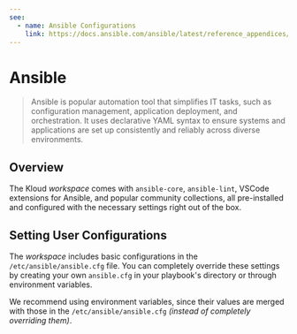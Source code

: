```yaml
---
see:
  - name: Ansible Configurations
    link: https://docs.ansible.com/ansible/latest/reference_appendices/config.html
---
```


# Ansible

> Ansible is popular automation tool that simplifies IT tasks, such as configuration
> management, application deployment, and orchestration.
> It uses declarative YAML syntax to ensure systems and applications are set up
> consistently and reliably across diverse environments.

## Overview

The Kloud *workspace* comes with `ansible-core`, `ansible-lint`, VSCode extensions for Ansible,
and popular community collections, all pre-installed and configured with the necessary settings
right out of the box.

## Setting User Configurations

The *workspace* includes basic configurations in the `/etc/ansible/ansible.cfg` file.
You can completely override these settings by creating your own `ansible.cfg` in your
playbook's directory or through environment variables.

We recommend using environment variables, since their values are merged with those in the
`/etc/ansible/ansible.cfg` *(instead of completely overriding them)*.
